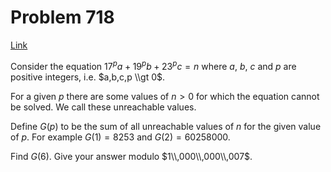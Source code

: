 # Problem 718

[Link](https://projecteuler.net/problem=718)

Consider the equation $17^pa+19^pb+23^pc = n$ where $a$, $b$, $c$ and $p$ are positive integers, i.e. $a,b,c,p \\gt 0$.

For a given $p$ there are some values of $n > 0$ for which the equation cannot be solved. We call these unreachable values.

Define $G(p)$ to be the sum of all unreachable values of $n$ for the given value of $p$. For example $G(1) = 8253$ and $G(2)= 60258000$.

Find $G(6)$. Give your answer modulo $1\\,000\\,000\\,007$.